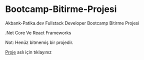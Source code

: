 # Bootcamp-Bitirme-Projesi

Akbank-Patika.dev Fullstack Developer Bootcamp Bitirme Projesi

.Net Core Ve React Frameworks

Not: Henüz bitmemiş bir projedir.

[Proje](https://github.com/zeynep-dmrl/Akbank-FullstakDevBootcamp-BitirmeProjesi) aslı için tıklayınız
